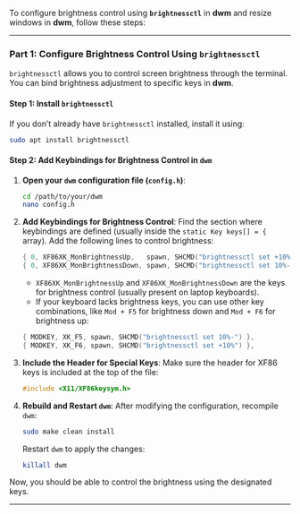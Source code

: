 To configure brightness control using **`brightnessctl`** in **dwm** and resize windows in **dwm**, follow these steps:

---

### Part 1: Configure Brightness Control Using `brightnessctl`

`brightnessctl` allows you to control screen brightness through the terminal. You can bind brightness adjustment to specific keys in **dwm**.

#### Step 1: Install `brightnessctl`

If you don’t already have `brightnessctl` installed, install it using:

```bash
sudo apt install brightnessctl
```

#### Step 2: Add Keybindings for Brightness Control in `dwm`

1. **Open your `dwm` configuration file (`config.h`)**:
   ```bash
   cd /path/to/your/dwm
   nano config.h
   ```

2. **Add Keybindings for Brightness Control**:
   Find the section where keybindings are defined (usually inside the `static Key keys[] = {` array). Add the following lines to control brightness:

   ```c
   { 0, XF86XK_MonBrightnessUp,   spawn, SHCMD("brightnessctl set +10%") },
   { 0, XF86XK_MonBrightnessDown, spawn, SHCMD("brightnessctl set 10%-") },
   ```

   - `XF86XK_MonBrightnessUp` and `XF86XK_MonBrightnessDown` are the keys for brightness control (usually present on laptop keyboards).
   - If your keyboard lacks brightness keys, you can use other key combinations, like `Mod + F5` for brightness down and `Mod + F6` for brightness up:
   
   ```c
   { MODKEY, XK_F5, spawn, SHCMD("brightnessctl set 10%-") },
   { MODKEY, XK_F6, spawn, SHCMD("brightnessctl set +10%") },
   ```

3. **Include the Header for Special Keys**:
   Make sure the header for XF86 keys is included at the top of the file:

   ```c
   #include <X11/XF86keysym.h>
   ```

4. **Rebuild and Restart `dwm`**:
   After modifying the configuration, recompile `dwm`:

   ```bash
   sudo make clean install
   ```

   Restart `dwm` to apply the changes:
   ```bash
   killall dwm
   ```

Now, you should be able to control the brightness using the designated keys.

---


